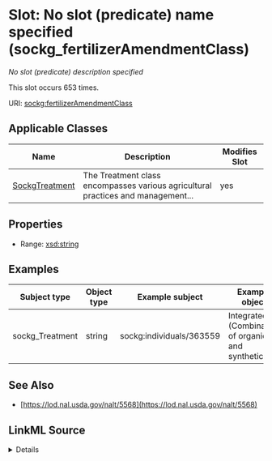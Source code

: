 

# Slot: No slot (predicate) name specified (sockg_fertilizerAmendmentClass)


_No slot (predicate) description specified_






This slot occurs 653 times.


URI: [sockg:fertilizerAmendmentClass](https://idir.uta.edu/sockg-ontology/docs/fertilizerAmendmentClass)



<!-- no inheritance hierarchy -->





## Applicable Classes

| Name | Description | Modifies Slot |
| --- | --- | --- |
| [SockgTreatment](../classes/SockgTreatment.md) | The Treatment class encompasses various agricultural practices and management... |  yes  |







## Properties

* Range: [xsd:string](http://www.w3.org/2001/XMLSchema#string)






## Examples

| Subject type | Object type | Example subject | Example object | Occurrences |
| --- | --- | --- | --- | --- |
| sockg_Treatment | string | sockg:individuals/363559 | Integrated (Combination of organic and synthetic) | 653 |


## See Also

* [https://lod.nal.usda.gov/nalt/5568](https://lod.nal.usda.gov/nalt/5568)



## LinkML Source

<details>

```yaml
name: sockg_fertilizerAmendmentClass
annotations:
  count:
    tag: count
    value: 653
description: No slot (predicate) description specified
title: No slot (predicate) name specified
examples:
- object:
    example_object: Integrated (Combination of organic and synthetic)
    example_object_type: string
    example_predicate: sockg:fertilizerAmendmentClass
    example_subject: sockg:individuals/363559
    example_subject_type: sockg_Treatment
from_schema: soc-kg
see_also:
- https://lod.nal.usda.gov/nalt/5568
rank: 1000
domain: sockg_Treatment
slot_uri: sockg:fertilizerAmendmentClass
alias: sockg_fertilizerAmendmentClass
domain_of:
- sockg_Treatment
range: string

```
</details>